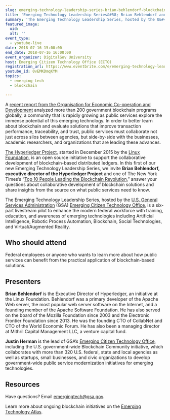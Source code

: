 ```yaml
---
slug: emerging-technology-leadership-series-brian-behlendorf-blockchain
title: 'Emerging Technology Leadership Series&#58; Brian Behlendorf and Blockchain'
summary: 'The Emerging Technology Leadership Series, hosted by the U&#46;S&#46; General Services Administration Emerging Citizen Technology Office, is a six-part livestream pilot to enhance the modern federal workforce with training, education and awareness of emerging technologies including Artificial Intelligence, Robotic Process Automation, Blockchain, Social Technologies and Virtual&#x2F;Augmented Reality&#46; '
featured_image: 
  uid: 
  alt: ''
event_type: 
  - youtube-live
date: 2018-07-16 15:00:00
end_date: 2018-07-16 16:00:00
event_organizer: DigitalGov University
host: Emerging Citizen Technology Office (ECTO) 
registration_url: https://www.eventbrite.com/e/emerging-technology-leadership-series-brian-behlendorf-and-blockchain-registration-47996835828
youtube_id: 0vEMKDmqKYM
topics:
  - emerging-tech
  - blockchain

---
```


A [recent report from the Organisation for Economic Co-operation and Development](https://oecd-opsi.org/new-opsi-guide-to-blockchain-in-the-public-sector/) analyzed more than 200 government blockchain programs globally, a community that is rapidly growing as public services explore the immense potential of this emerging technology. In order to better learn about blockchain and evaluate solutions that improve transaction performance, traceability, and trust, public services must collaborate not just across silos between agencies, but side-by-side with the businesses, academic researchers, and organizations that are leading these advances.

[The Hyperledger Project](https://www.hyperledger.org/), started in December 2015 by the [Linux Foundation](https://www.linuxfoundation.org/), is an open source initiative to support the collaborative development of blockchain-based distributed ledgers. In this first of our new Emerging Technology Leadership Series, we invite **Brian Behlendorf, executive director of the Hyperledger Project** and one of The New York Times’s “[Top 10 People Leading the Blockchain Revolution](https://www.nytimes.com/2018/06/27/business/dealbook/blockchain-stars.html),” answer your questions about collaborative development of blockchain solutions and share insights from the source on what public services need to know.

The Emerging Technology Leadership Series, hosted by the [U.S. General Services Administration](https://www.gsa.gov/) (GSA) [Emerging Citizen Technology Office](https://emerging.digital.gov/), is a six-part livestream pilot to enhance the modern federal workforce with training, education, and awareness of emerging technologies including Artificial Intelligence, Robotic Process Automation, Blockchain, Social Technologies, and Virtual/Augmented Reality. 

## Who should attend

Federal employees or anyone who wants to learn more about how public services can benefit from the practical application of blockchain-based solutions. 

## Presenters

**Brian Behlendorf** is the Executive Director of Hyperledger, an initiative at the Linux Foundation. Behlendorf was a primary developer of the Apache Web server, the most popular web server software on the Internet, and a founding member of the Apache Software Foundation. He has also served on the board of the Mozilla Foundation since 2003 and the Electronic Frontier Foundation since 2013. He was the founding CTO of CollabNet and CTO of the World Economic Forum. He has also been a managing director at Mithril Capital Management LLC, a venture capital fund.

**Justin Herman** is the lead of GSA’s [Emerging Citizen Technology Office](https://emerging.digital.gov/), including the U.S. government-wide Blockchain Community initiative, which collaborates with more than 320 U.S. federal, state and local agencies as well as startups, small businesses, and civic organizations to develop government-wide public service modernization initiatives for emerging technologies.

## Resources

Have questions? Email [emergingtech@gsa.gov](mailto:emergingtech@gsa.gov).

Learn more about ongoing blockchain initiatives on the [Emerging Technology Atlas](https://emerging.digital.gov/).
